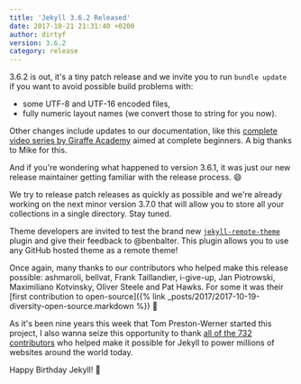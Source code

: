 ```yaml
---
title: 'Jekyll 3.6.2 Released'
date: 2017-10-21 21:31:40 +0200
author: dirtyf
version: 3.6.2
category: release
---
```


3.6.2 is out, it's a tiny patch release and we invite you to run `bundle update`
if you want to avoid possible build problems with:

* some UTF-8 and UTF-16 encoded files,
* fully numeric layout names (we convert those to string for you now).

Other changes include updates to our documentation, like this [complete
video series by Giraffe Academy](/tutorials/video-walkthroughs/) aimed at
complete beginners. A big thanks to Mike for this.

And if you're wondering what happened to version 3.6.1, it was just our new
release maintainer getting familiar with the release process. 😄

We try to release patch releases as quickly as possible and we're already
working on the next minor version 3.7.0 that will allow you to store all your
collections in a single directory. Stay tuned.

Theme developers are invited to test the brand new
[`jekyll-remote-theme`](https://github.com/benbalter/jekyll-remote-theme) plugin
and give their feedback to @benbalter. This plugin allows you to use any
GitHub hosted theme as a remote theme!

Once again, many thanks to our contributors who helped make this release possible:
ashmaroli, bellvat, Frank Taillandier, i-give-up, Jan Piotrowski, Maximiliano
Kotvinsky, Oliver Steele and Pat Hawks. For some it was their [first
contribution to open-source]({% link
_posts/2017/2017-10-19-diversity-open-source.markdown %}) 👏

As it's been nine years this week that Tom Preston-Werner started this project,
I also wanna seize this opportunity to thank [all of the 732 contributors](https://github.com/jekyll/jekyll/graphs/contributors) who
helped make it possible for Jekyll to power millions of websites around the world
today.

Happy Birthday Jekyll! 🎂
